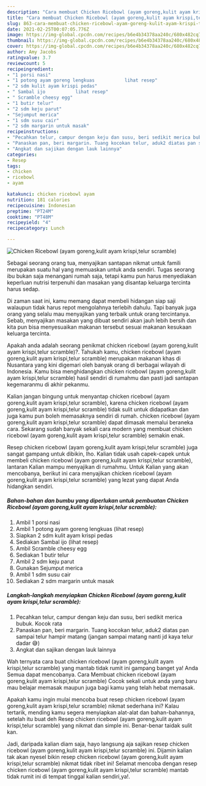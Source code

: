 ```yaml
---
description: "Cara membuat Chicken Ricebowl (ayam goreng,kulit ayam krispi,telur scramble) yang lezat dan Mudah Dibuat"
title: "Cara membuat Chicken Ricebowl (ayam goreng,kulit ayam krispi,telur scramble) yang lezat dan Mudah Dibuat"
slug: 863-cara-membuat-chicken-ricebowl-ayam-goreng-kulit-ayam-krispi-telur-scramble-yang-lezat-dan-mudah-dibuat
date: 2021-02-25T00:07:05.776Z
image: https://img-global.cpcdn.com/recipes/b6e4b34378aa240c/680x482cq70/chicken-ricebowl-ayam-gorengkulit-ayam-krispitelur-scramble-foto-resep-utama.jpg
thumbnail: https://img-global.cpcdn.com/recipes/b6e4b34378aa240c/680x482cq70/chicken-ricebowl-ayam-gorengkulit-ayam-krispitelur-scramble-foto-resep-utama.jpg
cover: https://img-global.cpcdn.com/recipes/b6e4b34378aa240c/680x482cq70/chicken-ricebowl-ayam-gorengkulit-ayam-krispitelur-scramble-foto-resep-utama.jpg
author: Amy Jacobs
ratingvalue: 3.7
reviewcount: 5
recipeingredient:
- "1 porsi nasi"
- "1 potong ayam goreng lengkuas           lihat resep"
- "2 sdm kulit ayam krispi pedas"
- " Sambal ijo           lihat resep"
- " Scramble cheesy egg"
- "1 butir telur"
- "2 sdm keju parut"
- "Sejumput merica"
- "1 sdm susu cair"
- "2 sdm margarin untuk masak"
recipeinstructions:
- "Pecahkan telur, campur dengan keju dan susu, beri sedikit merica bubuk. Kocok rata"
- "Panaskan pan, beri margarin. Tuang kocokan telur, aduk2 diatas pan sampai telur hampir matang (jangan sampai matang nanti jd kaya telur dadar 😅)"
- "Angkat dan sajikan dengan lauk lainnya"
categories:
- Resep
tags:
- chicken
- ricebowl
- ayam

katakunci: chicken ricebowl ayam 
nutrition: 181 calories
recipecuisine: Indonesian
preptime: "PT24M"
cooktime: "PT48M"
recipeyield: "4"
recipecategory: Lunch

---
```



![Chicken Ricebowl (ayam goreng,kulit ayam krispi,telur scramble)](https://img-global.cpcdn.com/recipes/b6e4b34378aa240c/680x482cq70/chicken-ricebowl-ayam-gorengkulit-ayam-krispitelur-scramble-foto-resep-utama.jpg)

Sebagai seorang orang tua, menyajikan santapan nikmat untuk famili merupakan suatu hal yang memuaskan untuk anda sendiri. Tugas seorang ibu bukan saja menangani rumah saja, tetapi kamu pun harus menyediakan keperluan nutrisi terpenuhi dan masakan yang disantap keluarga tercinta harus sedap.

Di zaman  saat ini, kamu memang dapat membeli hidangan siap saji walaupun tidak harus repot mengolahnya terlebih dahulu. Tapi banyak juga orang yang selalu mau menyajikan yang terbaik untuk orang tercintanya. Sebab, menyajikan masakan yang dibuat sendiri akan jauh lebih bersih dan kita pun bisa menyesuaikan makanan tersebut sesuai makanan kesukaan keluarga tercinta. 



Apakah anda adalah seorang penikmat chicken ricebowl (ayam goreng,kulit ayam krispi,telur scramble)?. Tahukah kamu, chicken ricebowl (ayam goreng,kulit ayam krispi,telur scramble) merupakan makanan khas di Nusantara yang kini digemari oleh banyak orang di berbagai wilayah di Indonesia. Kamu bisa menghidangkan chicken ricebowl (ayam goreng,kulit ayam krispi,telur scramble) hasil sendiri di rumahmu dan pasti jadi santapan kegemaranmu di akhir pekanmu.

Kalian jangan bingung untuk menyantap chicken ricebowl (ayam goreng,kulit ayam krispi,telur scramble), karena chicken ricebowl (ayam goreng,kulit ayam krispi,telur scramble) tidak sulit untuk didapatkan dan juga kamu pun boleh memasaknya sendiri di rumah. chicken ricebowl (ayam goreng,kulit ayam krispi,telur scramble) dapat dimasak memalui beraneka cara. Sekarang sudah banyak sekali cara modern yang membuat chicken ricebowl (ayam goreng,kulit ayam krispi,telur scramble) semakin enak.

Resep chicken ricebowl (ayam goreng,kulit ayam krispi,telur scramble) juga sangat gampang untuk dibikin, lho. Kalian tidak usah capek-capek untuk membeli chicken ricebowl (ayam goreng,kulit ayam krispi,telur scramble), lantaran Kalian mampu menyajikan di rumahmu. Untuk Kalian yang akan mencobanya, berikut ini cara menyajikan chicken ricebowl (ayam goreng,kulit ayam krispi,telur scramble) yang lezat yang dapat Anda hidangkan sendiri.

<!--inarticleads1-->

##### Bahan-bahan dan bumbu yang diperlukan untuk pembuatan Chicken Ricebowl (ayam goreng,kulit ayam krispi,telur scramble):

1. Ambil 1 porsi nasi
1. Ambil 1 potong ayam goreng lengkuas           (lihat resep)
1. Siapkan 2 sdm kulit ayam krispi pedas
1. Sediakan  Sambal ijo           (lihat resep)
1. Ambil  Scramble cheesy egg
1. Sediakan 1 butir telur
1. Ambil 2 sdm keju parut
1. Gunakan Sejumput merica
1. Ambil 1 sdm susu cair
1. Sediakan 2 sdm margarin untuk masak




<!--inarticleads2-->

##### Langkah-langkah menyiapkan Chicken Ricebowl (ayam goreng,kulit ayam krispi,telur scramble):

1. Pecahkan telur, campur dengan keju dan susu, beri sedikit merica bubuk. Kocok rata
1. Panaskan pan, beri margarin. Tuang kocokan telur, aduk2 diatas pan sampai telur hampir matang (jangan sampai matang nanti jd kaya telur dadar 😅)
1. Angkat dan sajikan dengan lauk lainnya




Wah ternyata cara buat chicken ricebowl (ayam goreng,kulit ayam krispi,telur scramble) yang mantab tidak rumit ini gampang banget ya! Anda Semua dapat mencobanya. Cara Membuat chicken ricebowl (ayam goreng,kulit ayam krispi,telur scramble) Cocok sekali untuk anda yang baru mau belajar memasak maupun juga bagi kamu yang telah hebat memasak.

Apakah kamu ingin mulai mencoba buat resep chicken ricebowl (ayam goreng,kulit ayam krispi,telur scramble) nikmat sederhana ini? Kalau tertarik, mending kamu segera menyiapkan alat-alat dan bahan-bahannya, setelah itu buat deh Resep chicken ricebowl (ayam goreng,kulit ayam krispi,telur scramble) yang nikmat dan simple ini. Benar-benar taidak sulit kan. 

Jadi, daripada kalian diam saja, hayo langsung aja sajikan resep chicken ricebowl (ayam goreng,kulit ayam krispi,telur scramble) ini. Dijamin kalian tak akan nyesel bikin resep chicken ricebowl (ayam goreng,kulit ayam krispi,telur scramble) nikmat tidak ribet ini! Selamat mencoba dengan resep chicken ricebowl (ayam goreng,kulit ayam krispi,telur scramble) mantab tidak rumit ini di tempat tinggal kalian sendiri,ya!.

